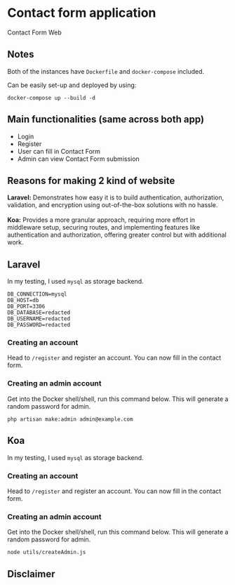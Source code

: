 # Contact form application

Contact Form Web

## Notes
Both of the instances have `Dockerfile` and `docker-compose` included.

Can be easily set-up and deployed by using:
```
docker-compose up --build -d
```

## Main functionalities (same across both app)
- Login
- Register
- User can fill in Contact Form
- Admin can view Contact Form submission

## Reasons for making 2 kind of website
**Laravel:** Demonstrates how easy it is to build authentication, authorization, validation, and encryption using out-of-the-box solutions with no hassle.
<br>
<br>
**Koa:** Provides a more granular approach, requiring more effort in middleware setup, securing routes, and implementing features like authentication and authorization, offering greater control but with additional work.
## Laravel
In my testing, I used `mysql` as storage backend.
```
DB_CONNECTION=mysql
DB_HOST=db
DB_PORT=3306
DB_DATABASE=redacted
DB_USERNAME=redacted
DB_PASSWORD=redacted
```
### Creating an account
Head to `/register` and register an account. You can now fill in the contact form.

### Creating an admin account
Get into the Docker shell/shell, run this command below. This will generate a random password for admin.
```
php artisan make:admin admin@example.com
```

## Koa
In my testing, I used `mysql` as storage backend.

### Creating an account
Head to `/register` and register an account. You can now fill in the contact form.

### Creating an admin account
Get into the Docker shell/shell, run this command below. This will generate a random password for admin.
```
node utils/createAdmin.js
```

## Disclaimer
